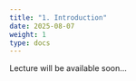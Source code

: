 ```yaml
---
title: "1. Introduction"
date: 2025-08-07
weight: 1
type: docs
---
```


Lecture will be available soon...